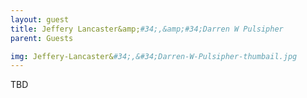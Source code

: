 ```yaml
---
layout: guest
title: Jeffery Lancaster&amp;#34;,&amp;#34;Darren W Pulsipher
parent: Guests

img: Jeffery-Lancaster&#34;,&#34;Darren-W-Pulsipher-thumbail.jpg
---
```





TBD
